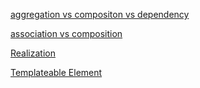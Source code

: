 [aggregation vs compositon vs dependency](https://stackoverflow.com/questions/1644273/what-is-the-difference-between-aggregation-composition-and-dependency)

[association vs composition](https://stackoverflow.com/questions/6086718/uml-association-vs-composition-and-detail-level)

[Realization](https://www.uml-diagrams.org/realization.html)

[Templateable Element](https://www.uml-diagrams.org/template.html)
